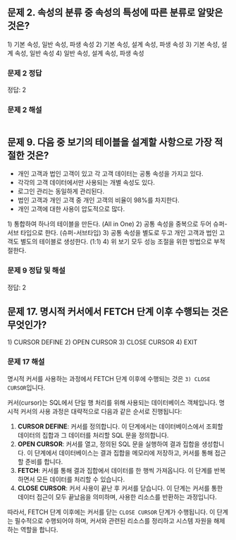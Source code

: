 <h2 id="문제-2-속성의-분류-중-속성의-특성에-따른-분류로-알맞은-것은">문제 2. 속성의 분류 중 속성의 특성에 따른 분류로 알맞은 것은?</h2>
<p>1) 기본 속성, 일반 속성, 파생 속성
2) 기본 속성, 설계 속성, 파생 속성
3) 기본 속성, 설계 속성, 일반 속성
4) 일반 속성, 설계 속성, 파생 속성</p>
<h3 id="문제-2-정답">문제 2 정답</h3>
<p>정답: 2</p>
<h3 id="문제-2-해설">문제 2 해설</h3>
<p><img alt="" src="https://velog.velcdn.com/images/rimgosu/post/d3c9cec2-fa10-4aca-9a98-82edf7007abd/image.png" /></p>
<h2 id="문제-9-다음-중-보기의-테이블을-설계할-사항으로-가장-적절한-것은">문제 9. 다음 중 보기의 테이블을 설계할 사항으로 가장 적절한 것은?</h2>
<ul>
<li>개인 고객과 법인 고객이 있고 각 고객 데이터는 공통 속성을 가지고 있다.</li>
<li>각각의 고객 데이터에서만 사용되는 개별 속성도 있다.</li>
<li>로그인 관리는 동일하게 관리된다.</li>
<li>법인 고객과 개인 고객 중 개인 고객의 비율이 98%를 차지한다.</li>
<li>개인 고객에 대한 사용이 압도적으로 많다.</li>
</ul>
<p>1) 통합하여 하나의 테이블을 만든다. (All in One)
2) 공통 속성을 중복으로 두어 슈퍼-서브 타입으로 한다. (슈퍼-서브타입)
3) 공통 속성을 별도로 두고 개인 고객과 법인 고객도 별도의 테이블로 생성한다. (1:1)
4) 위 보기 모두 성능 조절을 위한 방법으로 부적절한다.</p>
<h3 id="문제-9-정답-및-해설">문제 9 정답 및 해설</h3>
<p>정답: 2
<img alt="" src="https://velog.velcdn.com/images/rimgosu/post/d7da0edf-04de-43dc-baf8-cb0eff68adaf/image.png" /></p>
<h2 id="문제-17-명시적-커서에서-fetch-단계-이후-수행되는-것은-무엇인가">문제 17. 명시적 커서에서 FETCH 단계 이후 수행되는 것은 무엇인가?</h2>
<p>1) CURSOR DEFINE
2) OPEN CURSOR
3) CLOSE CURSOR
4) EXIT</p>
<h3 id="문제-17-해설">문제 17 해설</h3>
<p>명시적 커서를 사용하는 과정에서 FETCH 단계 이후에 수행되는 것은 <code>3) CLOSE CURSOR</code>입니다.</p>
<p>커서(cursor)는 SQL에서 단일 행 처리를 위해 사용되는 데이터베이스 객체입니다. 명시적 커서의 사용 과정은 대략적으로 다음과 같은 순서로 진행됩니다:</p>
<ol>
<li><strong>CURSOR DEFINE</strong>: 커서를 정의합니다. 이 단계에서는 데이터베이스에서 조회할 데이터의 집합과 그 데이터를 처리할 SQL 문을 정의합니다.</li>
<li><strong>OPEN CURSOR</strong>: 커서를 열고, 정의된 SQL 문을 실행하여 결과 집합을 생성합니다. 이 단계에서 데이터베이스는 결과 집합을 메모리에 저장하고, 커서를 통해 접근할 준비를 합니다.</li>
<li><strong>FETCH</strong>: 커서를 통해 결과 집합에서 데이터를 한 행씩 가져옵니다. 이 단계를 반복하면서 모든 데이터를 처리할 수 있습니다.</li>
<li><strong>CLOSE CURSOR</strong>: 커서 사용이 끝난 후 커서를 닫습니다. 이 단계는 커서를 통한 데이터 접근이 모두 끝났음을 의미하며, 사용한 리소스를 반환하는 과정입니다.</li>
</ol>
<p>따라서, FETCH 단계 이후에는 커서를 닫는 <code>CLOSE CURSOR</code> 단계가 수행됩니다. 이 단계는 필수적으로 수행되어야 하며, 커서와 관련된 리소스를 정리하고 시스템 자원을 해제하는 역할을 합니다.</p>